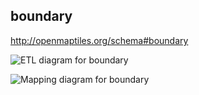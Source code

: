 ## boundary

http://openmaptiles.org/schema#boundary

![ETL diagram for boundary](http://openmaptiles.org/media/etl_boundary.png)

![Mapping diagram for boundary](http://openmaptiles.org/media/mapping_boundary.png)

